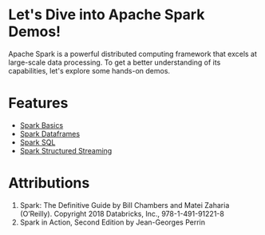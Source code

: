 # Let's Dive into Apache Spark Demos!

Apache Spark is a powerful distributed computing framework that excels at large-scale data processing. To get a better understanding of its capabilities, let's explore some hands-on demos.


# Features

- [Spark Basics](00-spark-basics.ipynb)
- [Spark Dataframes](01-spark-dataframes.ipynb)
- [Spark SQL](02-spark-sql.ipynb)
- [Spark Structured Streaming](03-spark-structured-streaming.ipynb)


# Attributions

1. Spark: The Definitive Guide by Bill Chambers and Matei Zaharia (O’Reilly). Copyright 2018 Databricks, Inc., 978-1-491-91221-8
2. Spark in Action, Second Edition by Jean-Georges Perrin
